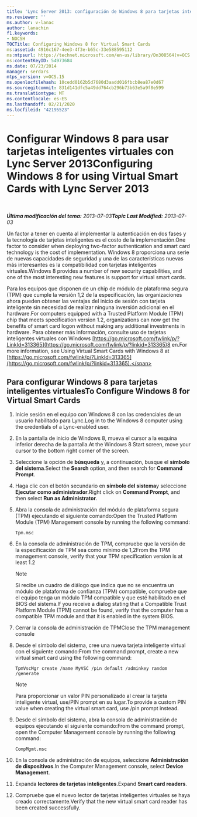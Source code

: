 ```yaml
---
title: 'Lync Server 2013: configuración de Windows 8 para tarjetas inteligentes virtuales'
ms.reviewer: ''
ms.author: v-lanac
author: lanachin
f1.keywords:
- NOCSH
TOCTitle: Configuring Windows 8 for Virtual Smart Cards
ms:assetid: 4916c167-4ee3-4f3e-b65c-33e588595112
ms:mtpsurl: https://technet.microsoft.com/en-us/library/Dn308564(v=OCS.15)
ms:contentKeyID: 54973684
ms.date: 07/23/2014
manager: serdars
mtps_version: v=OCS.15
ms.openlocfilehash: 10cedd0162b5d7680d3aadd016fbcb8ea87e0d67
ms.sourcegitcommit: 831d141dfc5a49dd764cb296b73b63e5a9f8e599
ms.translationtype: MT
ms.contentlocale: es-ES
ms.lasthandoff: 02/21/2020
ms.locfileid: "42195523"
---
```

<div data-xmlns="http://www.w3.org/1999/xhtml">

<div class="topic" data-xmlns="http://www.w3.org/1999/xhtml" data-msxsl="urn:schemas-microsoft-com:xslt" data-cs="https://msdn.microsoft.com/">

<div data-asp="https://msdn2.microsoft.com/asp">

# <a name="configuring-windows-8-for-using-virtual-smart-cards-with-lync-server-2013"></a><span data-ttu-id="3b957-102">Configurar Windows 8 para usar tarjetas inteligentes virtuales con Lync Server 2013</span><span class="sxs-lookup"><span data-stu-id="3b957-102">Configuring Windows 8 for using Virtual Smart Cards with Lync Server 2013</span></span>

</div>

<div id="mainSection">

<div id="mainBody">

<span> </span>

<span data-ttu-id="3b957-103">_**Última modificación del tema:** 2013-07-03_</span><span class="sxs-lookup"><span data-stu-id="3b957-103">_**Topic Last Modified:** 2013-07-03_</span></span>

<span data-ttu-id="3b957-104">Un factor a tener en cuenta al implementar la autenticación en dos fases y la tecnología de tarjetas inteligentes es el costo de la implementación.</span><span class="sxs-lookup"><span data-stu-id="3b957-104">One factor to consider when deploying two-factor authentication and smart card technology is the cost of implementation.</span></span> <span data-ttu-id="3b957-105">Windows 8 proporciona una serie de nuevas capacidades de seguridad y una de las características nuevas más interesantes es la compatibilidad con tarjetas inteligentes virtuales.</span><span class="sxs-lookup"><span data-stu-id="3b957-105">Windows 8 provides a number of new security capabilities, and one of the most interesting new features is support for virtual smart cards.</span></span>

<span data-ttu-id="3b957-106">Para los equipos que disponen de un chip de módulo de plataforma segura (TPM) que cumple la versión 1,2 de la especificación, las organizaciones ahora pueden obtener las ventajas del inicio de sesión con tarjeta inteligente sin necesidad de realizar ninguna inversión adicional en el hardware.</span><span class="sxs-lookup"><span data-stu-id="3b957-106">For computers equipped with a Trusted Platform Module (TPM) chip that meets specification version 1.2, organizations can now get the benefits of smart card logon without making any additional investments in hardware.</span></span> <span data-ttu-id="3b957-107">Para obtener más información, consulte uso de tarjetas inteligentes virtuales con Windows [https://go.microsoft.com/fwlink/p/?LinkId=313365](https://go.microsoft.com/fwlink/p/?linkid=313365)8 en.</span><span class="sxs-lookup"><span data-stu-id="3b957-107">For more information, see Using Virtual Smart Cards with Windows 8 at [https://go.microsoft.com/fwlink/p/?LinkId=313365](https://go.microsoft.com/fwlink/p/?linkid=313365).</span></span>

<div>

## <a name="to-configure-windows-8-for-virtual-smart-cards"></a><span data-ttu-id="3b957-108">Para configurar Windows 8 para tarjetas inteligentes virtuales</span><span class="sxs-lookup"><span data-stu-id="3b957-108">To Configure Windows 8 for Virtual Smart Cards</span></span>

1.  <span data-ttu-id="3b957-109">Inicie sesión en el equipo con Windows 8 con las credenciales de un usuario habilitado para Lync.</span><span class="sxs-lookup"><span data-stu-id="3b957-109">Log in to the Windows 8 computer using the credentials of a Lync-enabled user.</span></span>

2.  <span data-ttu-id="3b957-110">En la pantalla de inicio de Windows 8, mueva el cursor a la esquina inferior derecha de la pantalla.</span><span class="sxs-lookup"><span data-stu-id="3b957-110">At the Windows 8 Start screen, move your cursor to the bottom right corner of the screen.</span></span>

3.  <span data-ttu-id="3b957-111">Seleccione la opción de **búsqueda** y, a continuación, busque el **símbolo del sistema**.</span><span class="sxs-lookup"><span data-stu-id="3b957-111">Select the **Search** option, and then search for **Command Prompt**.</span></span>

4.  <span data-ttu-id="3b957-112">Haga clic con el botón secundario en **símbolo del sistema**y seleccione **Ejecutar como administrador**.</span><span class="sxs-lookup"><span data-stu-id="3b957-112">Right click on **Command Prompt**, and then select **Run as Administrator**.</span></span>

5.  <span data-ttu-id="3b957-113">Abra la consola de administración del módulo de plataforma segura (TPM) ejecutando el siguiente comando:</span><span class="sxs-lookup"><span data-stu-id="3b957-113">Open the Trusted Platform Module (TPM) Management console by running the following command:</span></span>
    
        Tpm.msc

6.  <span data-ttu-id="3b957-114">En la consola de administración de TPM, compruebe que la versión de la especificación de TPM sea como mínimo de 1,2</span><span class="sxs-lookup"><span data-stu-id="3b957-114">From the TPM management console, verify that your TPM specification version is at least 1.2</span></span>
    
    <div>
    

    > [!NOTE]  
    > <span data-ttu-id="3b957-115">Si recibe un cuadro de diálogo que indica que no se encuentra un módulo de plataforma de confianza (TPM) compatible, compruebe que el equipo tenga un módulo TPM compatible y que esté habilitado en el BIOS del sistema.</span><span class="sxs-lookup"><span data-stu-id="3b957-115">If you receive a dialog stating that a Compatible Trust Platform Module (TPM) cannot be found, verify that the computer has a compatible TPM module and that it is enabled in the system BIOS.</span></span>

    
    </div>

7.  <span data-ttu-id="3b957-116">Cerrar la consola de administración de TPM</span><span class="sxs-lookup"><span data-stu-id="3b957-116">Close the TPM management console</span></span>

8.  <span data-ttu-id="3b957-117">Desde el símbolo del sistema, cree una nueva tarjeta inteligente virtual con el siguiente comando:</span><span class="sxs-lookup"><span data-stu-id="3b957-117">From the command prompt, create a new virtual smart card using the following command:</span></span>
    
        TpmVscMgr create /name MyVSC /pin default /adminkey random /generate
    
    <div>
    

    > [!NOTE]  
    > <span data-ttu-id="3b957-118">Para proporcionar un valor PIN personalizado al crear la tarjeta inteligente virtual, use/PIN prompt en su lugar.</span><span class="sxs-lookup"><span data-stu-id="3b957-118">To provide a custom PIN value when creating the virtual smart card, use /pin prompt instead.</span></span>

    
    </div>

9.  <span data-ttu-id="3b957-119">Desde el símbolo del sistema, abra la consola de administración de equipos ejecutando el siguiente comando:</span><span class="sxs-lookup"><span data-stu-id="3b957-119">From the command prompt, open the Computer Management console by running the following command:</span></span>
    
        CompMgmt.msc

10. <span data-ttu-id="3b957-120">En la consola de administración de equipos, seleccione **Administración de dispositivos**.</span><span class="sxs-lookup"><span data-stu-id="3b957-120">In the Computer Management console, select **Device Management**.</span></span>

11. <span data-ttu-id="3b957-121">Expanda **lectores de tarjetas inteligentes**.</span><span class="sxs-lookup"><span data-stu-id="3b957-121">Expand **Smart card readers**.</span></span>

12. <span data-ttu-id="3b957-122">Compruebe que el nuevo lector de tarjetas inteligentes virtuales se haya creado correctamente.</span><span class="sxs-lookup"><span data-stu-id="3b957-122">Verify that the new virtual smart card reader has been created successfully.</span></span>

</div>

</div>

<span> </span>

</div>

</div>

</div>

